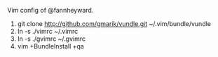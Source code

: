 Vim config of @fannheyward.

1. git clone http://github.com/gmarik/vundle.git ~/.vim/bundle/vundle
2. ln -s ./vimrc ~/.vimrc
3. ln -s ./gvimrc ~/.gvimrc
4. vim +BundleInstall +qa
